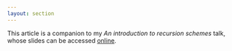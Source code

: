```yaml
---
layout: section
---
```


This article is a companion to my _An introduction to recursion schemes_ talk, whose slides can be accessed [online](https://nrinaudo.github.io/type-classes-from-the-ground-up/#1).
